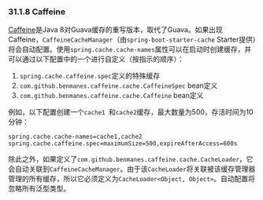### 31.1.8 Caffeine

[Caffeine](https://github.com/ben-manes/caffeine)是Java 8对Guava缓存的重写版本，取代了Guava。如果出现Caffeine，`CaffeineCacheManager`（由`spring-boot-starter-cache` Starter提供）将会自动配置。使用`spring.cache.cache-names`属性可以在启动时创建缓存，并可以通过以下配置中的一个进行自定义（按指示的顺序）：

1. `spring.cache.caffeine.spec`定义的特殊缓存
2. `com.github.benmanes.caffeine.cache.CaffeineSpec` bean定义
3. `com.github.benmanes.caffeine.cache.Caffeine` bean定义

例如，以下配置创建一个`cache1 `和`cache2`缓存，最大数量为500，存活时间为10分钟：
```properties
spring.cache.cache-names=cache1,cache2
spring.cache.caffeine.spec=maximumSize=500,expireAfterAccess=600s
```

除此之外，如果定义了`com.github.benmanes.caffeine.cache.CacheLoader`，它会自动关联到`CaffeineCacheManager`。由于该`CacheLoader`将关联被该缓存管理器管理的所有缓存，所以它必须定义为`CacheLoader<Object, Object>`。自动配置将忽略所有泛型类型。
